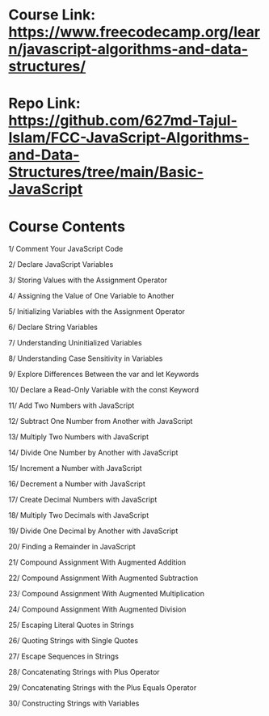 # Course Link: https://www.freecodecamp.org/learn/javascript-algorithms-and-data-structures/

# Repo Link: https://github.com/627md-Tajul-Islam/FCC-JavaScript-Algorithms-and-Data-Structures/tree/main/Basic-JavaScript

# Course Contents
1/ Comment Your JavaScript Code

2/ Declare JavaScript Variables

3/ Storing Values with the Assignment Operator

4/ Assigning the Value of One Variable to Another

5/ Initializing Variables with the Assignment Operator

6/ Declare String Variables

7/ Understanding Uninitialized Variables

8/ Understanding Case Sensitivity in Variables

9/ Explore Differences Between the var and let Keywords

10/ Declare a Read-Only Variable with the const Keyword

11/ Add Two Numbers with JavaScript

12/ Subtract One Number from Another with JavaScript

13/ Multiply Two Numbers with JavaScript

14/ Divide One Number by Another with JavaScript

15/ Increment a Number with JavaScript

16/ Decrement a Number with JavaScript

17/ Create Decimal Numbers with JavaScript

18/ Multiply Two Decimals with JavaScript

19/ Divide One Decimal by Another with JavaScript

20/ Finding a Remainder in JavaScript

21/ Compound Assignment With Augmented Addition

22/ Compound Assignment With Augmented Subtraction

23/ Compound Assignment With Augmented Multiplication

24/ Compound Assignment With Augmented Division

25/ Escaping Literal Quotes in Strings

26/ Quoting Strings with Single Quotes

27/ Escape Sequences in Strings

28/ Concatenating Strings with Plus Operator

29/ Concatenating Strings with the Plus Equals Operator

30/ Constructing Strings with Variables